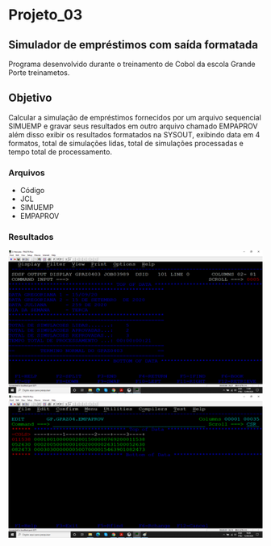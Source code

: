 # Projeto_03
## Simulador de empréstimos com saída formatada

Programa desenvolvido durante o treinamento de Cobol da escola Grande Porte treinametos.

## Objetivo

Calcular a simulação de empréstimos fornecidos por um arquivo sequencial SIMUEMP e gravar seus resultados em outro arquivo chamado EMPAPROV além disso exibir os resultados formatados na SYSOUT, exibindo data em 4 formatos, total de simulações lidas, total de simulações processadas e tempo total de processamento.

### Arquivos

* Código
* JCL
* SIMUEMP
* EMPAPROV

### Resultados

![SYSOUT](sysout.png)
![EMPAPROV](empaprov.png)


